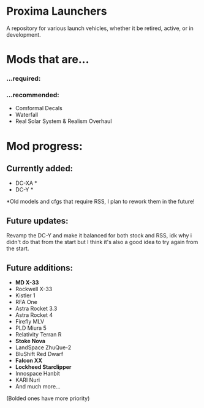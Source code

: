 # Proxima Launchers
A repository for various launch vehicles, whether it be retired, active, or in development.

# Mods that are...
### ...required:

### ...recommended:
- Comformal Decals
- Waterfall
- Real Solar System & Realism Overhaul

# Mod progress:
## Currently added:
- DC-XA *
- DC-Y *

*Old models and cfgs that require RSS, I plan to rework them in the future!

## Future updates:
Revamp the DC-Y and make it balanced for both stock and RSS, idk why i didn't do that from the start but I think it's also a good idea to try again from the start.

## Future additions:
- **MD X-33**
- Rockwell X-33
- Kistler 1
- RFA One
- Astra Rocket 3.3
- Astra Rocket 4
- Firefly MLV
- PLD Miura 5
- Relativity Terran R
- **Stoke Nova**
- LandSpace ZhuQue-2
- BluShift Red Dwarf
- **Falcon XX**
- **Lockheed Starclipper**
- Innospace Hanbit
- KARI Nuri
- And much more...

(Bolded ones have more priority)
